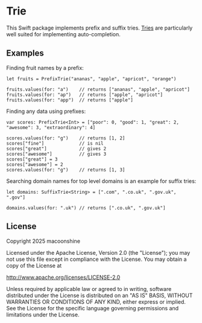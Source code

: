 # Trie

This Swift package implements prefix and suffix tries. [Tries](https://en.wikipedia.org/wiki/Trie) are particularly well suited for implementing auto-completion.
                                                               
## Examples

Finding fruit names by a prefix:

    let fruits = PrefixTrie("ananas", "apple", "apricot", "orange")
    
    fruits.values(for: "a")    // returns ["ananas", "apple", "apricot"]
    fruits.values(for: "ap")   // returns ["apple", "apricot"]
    fruits.values(for: "app")  // returns ["apple"]
    
Finding any data using prefixes:

    var scores: PrefixTrie<Int> = ["poor": 0, "good": 1, "great": 2, "awesome": 3, "extraordinary": 4]
    
    scores.values(for: "g")    // returns [1, 2]
    scores["fine"]             // is nil
    scores["great"]            // gives 2
    scores["awesome"]          // gives 3
    scores["great"] = 3
    scores["awesome"] = 2
    scores.values(for: "g")    // returns [1, 3]
    
Searching domain names for top level domains is an example for suffix tries:

    let domains: SuffixTrie<String> = [".com", ".co.uk", ".gov.uk", ".gov"]
    
    domains.values(for: ".uk") // returns [".co.uk", ".gov.uk"]
    
## License

Copyright 2025 macoonshine

Licensed under the Apache License, Version 2.0 (the "License"); you may not use this file except in compliance with the License. You may obtain a copy of the License at

http://www.apache.org/licenses/LICENSE-2.0

Unless required by applicable law or agreed to in writing, software distributed under the License is distributed on an "AS IS" BASIS, WITHOUT WARRANTIES OR CONDITIONS OF ANY KIND, either express or implied. See the License for the specific language governing permissions and limitations under the License.

